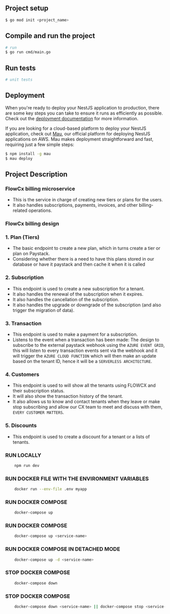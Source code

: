 
## Project setup

```bash
$ go mod init <project_name>
```

## Compile and run the project

```bash
# run
$ go run cmd/main.go
```

## Run tests

```bash
# unit tests

```

## Deployment

When you're ready to deploy your NestJS application to production, there are some key steps you can take to ensure it runs as efficiently as possible. Check out the [deployment documentation](https://docs.nestjs.com/deployment) for more information.

If you are looking for a cloud-based platform to deploy your NestJS application, check out [Mau](https://mau.nestjs.com), our official platform for deploying NestJS applications on AWS. Mau makes deployment straightforward and fast, requiring just a few simple steps:

```bash
$ npm install -g mau
$ mau deploy
```

## Project Description 
### FlowCx billing microservice
* This is the service in charge of creating new tiers or plans for the users.
* It also handles subscriptions, payments, invoices, and other billing-related operations.


### FlowCx billing design

### 1. Plan (Tiers)
- The basic endpoint to create a new plan, which in turns create a tier or plan on Paystack.
- Considering whether there is a need to have this plans stored in our database or have it paystack and then cache it when it is called

### 2. Subscription
- This endpoint is used to create a new subscription for a tenant.
- It also handles the renewal of the subscription when it expires.
- It also handles the cancellation of the subscription.
- It also handles the upgrade or downgrade of the subscription (and also trigger the migration of data).

### 3. Transaction
- This endpoint is used to make a payment for a subscription.
- Listens to the event when a transaction has been made:
  The design to subscribe to the external paystack webhook using the `AZURE EVENT GRID`, this will listen to every transaction events sent via the webhook and it will trigger the `AZURE CLOUD FUNCTION` which will then make an update based on the tenant ID, hence it will be a `SERVERLESS ARCHITECTURE`.

### 4. Customers
- This endpoint is used to will show all the tenants using FLOWCX and their subscription status.
- It will also show the transaction history of the tenant.
- It also allows us to know and contact tenants when they leave or make stop subscribing and allow our CX team to meet and discuss with them, `EVERY CUSTOMER MATTERS`.

### 5. Discounts
- This endpoint is used to create a discount for a tenant or a lists of tenants.

### RUN LOCALLY
```bash
    npm run dev
```

### RUN DOCKER FILE  WITH THE ENVIRONMENT VARIABLES
```bash
    docker run --env-file .env myapp
```
### RUN DOCKER COMPOSE
```bash
    docker-compose up
```

### RUN DOCKER COMPOSE <SPECIFIC SERVICE>
```bash
    docker-compose up <service-name>
```

### RUN DOCKER COMPOSE <SPECIFIC SERVICE> IN DETACHED MODE
```bash
    docker-compose up -d <service-name>
```

### STOP DOCKER COMPOSE
```bash
    docker-compose down
```

### STOP DOCKER COMPOSE <SPECIFIC SERVICE>
```bash
    docker-compose down <service-name> || docker-compose stop <service-name>
```

